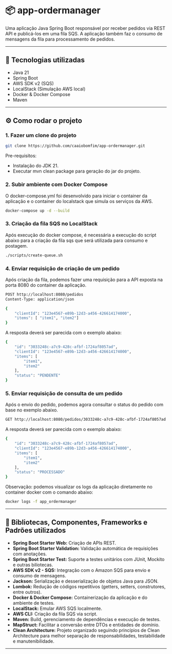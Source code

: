 # 📦 app-ordermanager

Uma aplicação Java Spring Boot responsável por receber pedidos via REST API e publicá-los em uma fila SQS.
A aplicação também faz o consumo de mensagens da fila para processamento de pedidos.

---

## 🚀 Tecnologias utilizadas

- Java 21
- Spring Boot
- AWS SDK v2 (SQS)
- LocalStack (Simulação AWS local)
- Docker & Docker Compose
- Maven

---

## ⚙️ Como rodar o projeto

### 1. Fazer um clone do projeto

```bash
git clone https://github.com/caaiobomfim/app-ordermanager.git
```

Pre-requisitos:
- Instalação do JDK 21.
- Executar mvn clean package para geração do jar do projeto.

### 2. Subir ambiente com Docker Compose

O docker-compose.yml foi desenvolvido para iniciar o container da aplicação e o container do localstack que simula os serviços da AWS.

```bash
docker-compose up -d --build
```

### 3. Criação da fila SQS no LocalStack

Após execução do docker compose, é necessária a execução do script abaixo para a criação da fila sqs que será utilizada para consumo e postagem.

```bash
./scripts/create-queue.sh
```

### 4. Enviar requisição de criação de um pedido

Após criação da fila, podemos fazer uma requisição para a API exposta na porta 8080 do container da aplicação.

```bash
POST http://localhost:8080/pedidos
Content-Type: application/json

{
    "clientId": "123e4567-e89b-12d3-a456-426614174000",
    "items": [ "item1", "item2"]
}
```

A resposta deverá ser parecida com o exemplo abaixo:

```bash
{
	"id": "3033248c-a7c9-428c-afbf-1724af8057ad",
	"clientId": "123e4567-e89b-12d3-a456-426614174000",
	"items": [
		"item1",
		"item2"
	],
	"status": "PENDENTE"
}
```

### 5. Enviar requisição de consulta de um pedido

Após o envio do pedido, podemos agora consultar o status do pedido com base no exemplo abaixo.

```bash
GET http://localhost:8080/pedidos/3033248c-a7c9-428c-afbf-1724af8057ad
```

A resposta deverá ser parecida com o exemplo abaixo:

```bash
{
	"id": "3033248c-a7c9-428c-afbf-1724af8057ad",
	"clientId": "123e4567-e89b-12d3-a456-426614174000",
	"items": [
		"item1",
		"item2"
	],
	"status": "PROCESSADO"
}
```

Observação: podemos visualizar os logs da aplicação diretamente no container docker com o comando abaixo:

```bash
docker logs -f app_ordermanager
```

---

## 🚀 Bibliotecas, Componentes, Frameworks e Padrões utilizados

- **Spring Boot Starter Web:** Criação de APIs REST.
- **Spring Boot Starter Validation:** Validação automática de requisições com anotações.
- **Spring Boot Starter Test:** Suporte a testes unitários com JUnit, Mockito e outras biliotecas.
- **AWS SDK v2 - SQS:** Integração com o Amazon SQS para envio e consumo de mensagens.
- **Jackson:** Serialização e desserialização de objetos Java para JSON.
- **Lombok:**	Redução de códigos repetitivos (getters, setters, construtores, entre outros).
- **Docker & Docker Compose:** Containerização da aplicação e do ambiente de testes.
- **LocalStack:**	Emular AWS SQS localmente.
- **AWS CLI:** Criação da fila SQS via script.
- **Maven:** Build, gerenciamento de dependências e execução de testes.
- **MapStruct:** Facilitar a conversão entre DTOs e entidades de domínio.
- **Clean Architecture:** Projeto organizado seguindo princípios de Clean Architecture para melhor separação de responsabilidades, testabilidade e manutenibilidade.

---